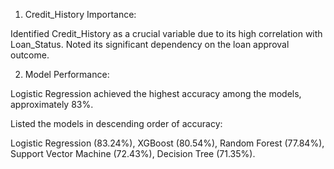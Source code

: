 1) Credit_History Importance:

Identified Credit_History as a crucial variable due to its high correlation with Loan_Status. Noted its significant dependency on the loan approval outcome.

2) Model Performance:

Logistic Regression achieved the highest accuracy among the models, approximately 83%.

Listed the models in descending order of accuracy:

Logistic Regression (83.24%), XGBoost (80.54%), Random Forest (77.84%), Support Vector Machine (72.43%), Decision Tree (71.35%).
